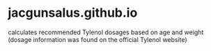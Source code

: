 # jacgunsalus.github.io
calculates recommended Tylenol dosages based on age and weight (dosage information was found on the official Tylenol website)
